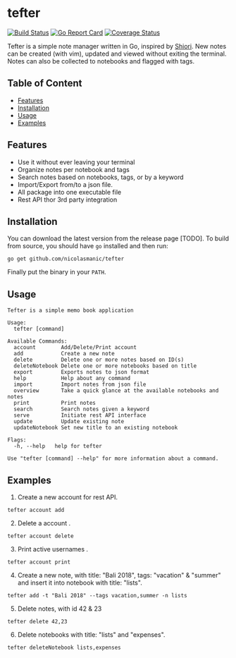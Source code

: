 # tefter
[![Build Status](https://travis-ci.org/nicolasmanic/tefter.svg?branch=master)](https://travis-ci.org/nicolasmanic/tefter)
[![Go Report Card](https://goreportcard.com/badge/github.com/nicolasmanic/tefter)](https://goreportcard.com/report/github.com/nicolasmanic/tefter)
[![Coverage Status](https://coveralls.io/repos/github/nicolasmanic/tefter/badge.svg?branch=master)](https://coveralls.io/github/nicolasmanic/tefter?branch=master)

Tefter is a simple note manager written in Go, inspired by [Shiori](https://github.com/RadhiFadlillah/shiori).
New notes can be created (with vim), updated and viewed without exiting the terminal.
Notes can also be collected to notebooks and flagged with tags.

## Table of Content
- [Features](#features)
- [Installation](#installation)
- [Usage](#usage)
- [Examples](#examples)

## Features
- Use it without ever leaving your terminal
- Organize notes per notebook and tags
- Search notes based on notebooks, tags, or by a keyword
- Import/Export from/to a json file.
- All package into one executable file
- Rest API thor 3rd party integration

## Installation

You can download the latest version from the release page [TODO]. To build from source, you should have `go` installed and then run:
```
go get github.com/nicolasmanic/tefter
```
Finally put the binary in your `PATH`.

## Usage

```
Tefter is a simple memo book application

Usage:
  tefter [command]

Available Commands:
  account        Add/Delete/Print account
  add            Create a new note
  delete         Delete one or more notes based on ID(s)
  deleteNotebook Delete one or more notebooks based on title
  export         Exports notes to json format
  help           Help about any command
  import         Import notes from json file
  overview       Take a quick glance at the available notebooks and notes
  print          Print notes
  search         Search notes given a keyword
  serve          Initiate rest API interface
  update         Update existing note
  updateNotebook Set new title to an existing notebook

Flags:
  -h, --help   help for tefter

Use "tefter [command] --help" for more information about a command.
```

## Examples

1. Create a new account for rest API.
```
tefter account add
```

2. Delete a account .
```
tefter account delete
```

3. Print active usernames .
```
tefter account print
```

4. Create a new note, with title: "Bali 2018", tags: "vacation" & "summer" and insert it into notebook with title: "lists".
```
tefter add -t "Bali 2018" --tags vacation,summer -n lists
```

5. Delete notes, with id 42 & 23
```
tefter delete 42,23
```
6. Delete notebooks with title: "lists" and "expenses".

```
tefter deleteNotebook lists,expenses
```

